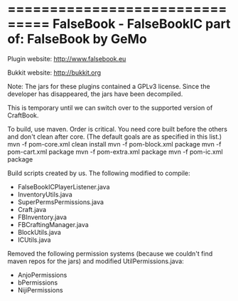 ===============================
FalseBook - FalseBookIC
part of: FalseBook by GeMo
===============================

Plugin website: http://www.falsebook.eu

Bukkit website: http://bukkit.org


Note: The jars for these plugins contained a GPLv3 license.  Since the
developer has disappeared, the jars have been decompiled.

This is temporary until we can switch over to the supported version of
CraftBook.

To build, use maven.  Order is critical.  You need core built before the
others and don't clean after core.  (The default goals are as specified
in this list.)
mvn -f pom-core.xml clean install
mvn -f pom-block.xml package
mvn -f pom-cart.xml package
mvn -f pom-extra.xml package
mvn -f pom-ic.xml package

Build scripts created by us.  The following modified to compile:
- FalseBookICPlayerListener.java
- InventoryUtils.java
- SuperPermsPermissions.java
- Craft.java
- FBInventory.java
- FBCraftingManager.java
- BlockUtils.java
- ICUtils.java

Removed the following permission systems (because we couldn't find maven
repos for the jars) and modified UtilPermissions.java:
- AnjoPermissions
- bPermissions
- NijiPermissions
